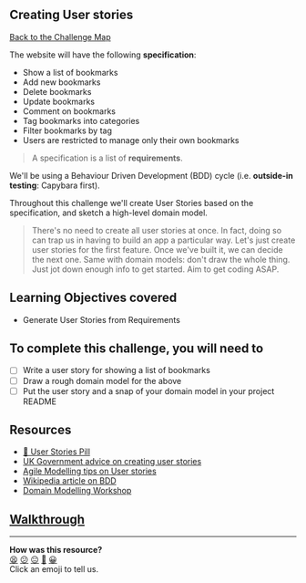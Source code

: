 ## Creating User stories

[Back to the Challenge Map](00_challenge_map.md#challenges)

The website will have the following **specification**:

* Show a list of bookmarks
* Add new bookmarks
* Delete bookmarks
* Update bookmarks
* Comment on bookmarks
* Tag bookmarks into categories
* Filter bookmarks by tag
* Users are restricted to manage only their own bookmarks

> A specification is a list of **requirements**.

We'll be using a Behaviour Driven Development (BDD) cycle (i.e. **outside-in testing**: Capybara first).

Throughout this challenge we'll create User Stories based on the specification, and sketch a high-level domain model.

> There's no need to create all user stories at once. In fact, doing so can trap us in having to build an app a particular way. Let's just create user stories for the first feature. Once we've built it, we can decide the next one. Same with domain models: don't draw the whole thing. Just jot down enough info to get started. Aim to get coding ASAP.

## Learning Objectives covered

* Generate User Stories from Requirements

## To complete this challenge, you will need to

- [ ] Write a user story for showing a list of bookmarks
- [ ] Draw a rough domain model for the above
- [ ] Put the user story and a snap of your domain model in your project README

## Resources

* [:pill: User Stories Pill](../pills/user_stories.md)
* [UK Government advice on creating user stories](https://www.gov.uk/service-manual/agile-delivery/writing-user-stories)
* [Agile Modelling tips on User stories](http://www.agilemodeling.com/artifacts/userStory.htm)
* [Wikipedia article on BDD](https://en.wikipedia.org/wiki/Behavior-driven_development)
* [Domain Modelling Workshop](https://github.com/makersacademy/skills-workshops/tree/main/object_oriented_programming/domain_model_diagramming)

## [Walkthrough](walkthroughs/01.md)

<!-- BEGIN GENERATED SECTION DO NOT EDIT -->

---

**How was this resource?**  
[😫](https://airtable.com/shrUJ3t7KLMqVRFKR?prefill_Repository=course&prefill_File=bookmark_manager/01_creating_user_stories.md&prefill_Sentiment=😫) [😕](https://airtable.com/shrUJ3t7KLMqVRFKR?prefill_Repository=course&prefill_File=bookmark_manager/01_creating_user_stories.md&prefill_Sentiment=😕) [😐](https://airtable.com/shrUJ3t7KLMqVRFKR?prefill_Repository=course&prefill_File=bookmark_manager/01_creating_user_stories.md&prefill_Sentiment=😐) [🙂](https://airtable.com/shrUJ3t7KLMqVRFKR?prefill_Repository=course&prefill_File=bookmark_manager/01_creating_user_stories.md&prefill_Sentiment=🙂) [😀](https://airtable.com/shrUJ3t7KLMqVRFKR?prefill_Repository=course&prefill_File=bookmark_manager/01_creating_user_stories.md&prefill_Sentiment=😀)  
Click an emoji to tell us.

<!-- END GENERATED SECTION DO NOT EDIT -->

